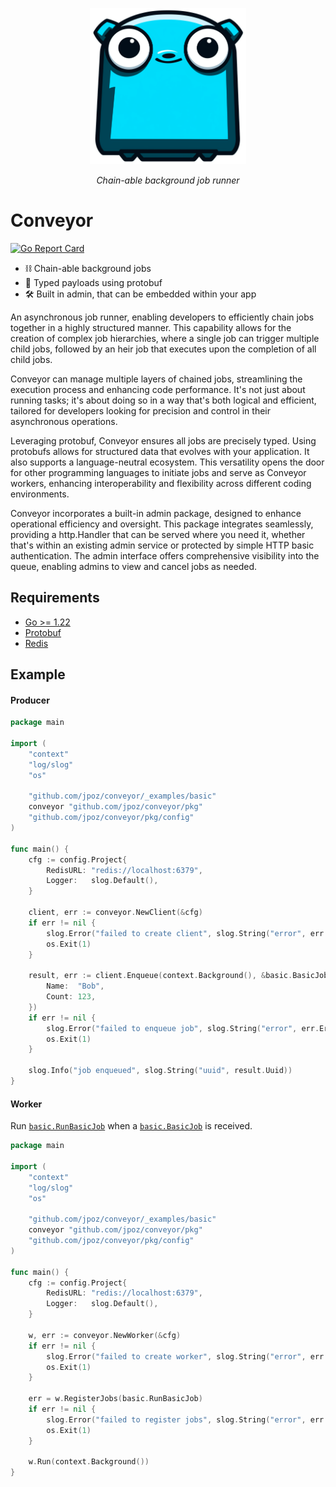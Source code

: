 <p align="center">
  <img src="https://raw.githubusercontent.com/jpoz/conveyor/main/misc/logo.png" height="250" alt="Conveyor Gopher" />
</p>
<p align="center">
  <em>Chain-able background job runner</em>
</p>

# Conveyor

[![Go Report Card](https://goreportcard.com/badge/github.com/jpoz/conveyor)](https://goreportcard.com/report/github.com/jpoz/conveyor)

- ⛓️ Chain-able background jobs
- 📠 Typed payloads using protobuf
- 🛠️ Built in admin, that can be embedded within your app

An asynchronous job runner, enabling developers to efficiently chain jobs together in a highly structured manner. This capability allows for the creation of complex job hierarchies, where a single job can trigger multiple child jobs, followed by an heir job that executes upon the completion of all child jobs.

Conveyor can manage multiple layers of chained jobs, streamlining the execution process and enhancing code performance. It's not just about running tasks; it's about doing so in a way that's both logical and efficient, tailored for developers looking for precision and control in their asynchronous operations.

Leveraging protobuf, Conveyor ensures all jobs are precisely typed.  Using protobufs allows for structured data that evolves with your application. It also supports a language-neutral ecosystem. This versatility opens the door for other programming languages to initiate jobs and serve as Conveyor workers, enhancing interoperability and flexibility across different coding environments.

Conveyor incorporates a built-in admin package, designed to enhance operational efficiency and oversight. This package integrates seamlessly, providing a http.Handler  that can be served where you need it, whether that's within an existing admin service or protected by simple HTTP basic authentication. The admin interface offers comprehensive visibility into the queue, enabling admins to view and cancel jobs as needed.

## Requirements

- [Go >= 1.22](https://golang.org)
- [Protobuf](https://developers.google.com/protocol-buffers)
- [Redis](https://redis.io)

## Example

#### Producer

```go
package main

import (
	"context"
	"log/slog"
	"os"

	"github.com/jpoz/conveyor/_examples/basic"
	conveyor "github.com/jpoz/conveyor/pkg"
	"github.com/jpoz/conveyor/pkg/config"
)

func main() {
	cfg := config.Project{
		RedisURL: "redis://localhost:6379",
		Logger:   slog.Default(),
	}

	client, err := conveyor.NewClient(&cfg)
	if err != nil {
		slog.Error("failed to create client", slog.String("error", err.Error()))
		os.Exit(1)
	}

	result, err := client.Enqueue(context.Background(), &basic.BasicJob{
		Name:  "Bob",
		Count: 123,
	})
	if err != nil {
		slog.Error("failed to enqueue job", slog.String("error", err.Error()))
		os.Exit(1)
	}

	slog.Info("job enqueued", slog.String("uuid", result.Uuid))
}
```

#### Worker

Run [`basic.RunBasicJob`](_examples/basic/work.go) when a [`basic.BasicJob`](/_examples/basic/jobtypes.pb.go#L23-L30) is received.

```go
package main

import (
	"context"
	"log/slog"
	"os"

	"github.com/jpoz/conveyor/_examples/basic"
	conveyor "github.com/jpoz/conveyor/pkg"
	"github.com/jpoz/conveyor/pkg/config"
)

func main() {
	cfg := config.Project{
		RedisURL: "redis://localhost:6379",
		Logger:   slog.Default(),
	}

	w, err := conveyor.NewWorker(&cfg)
	if err != nil {
		slog.Error("failed to create worker", slog.String("error", err.Error()))
		os.Exit(1)
	}

	err = w.RegisterJobs(basic.RunBasicJob)
	if err != nil {
		slog.Error("failed to register jobs", slog.String("error", err.Error()))
		os.Exit(1)
	}

	w.Run(context.Background())
}
```
